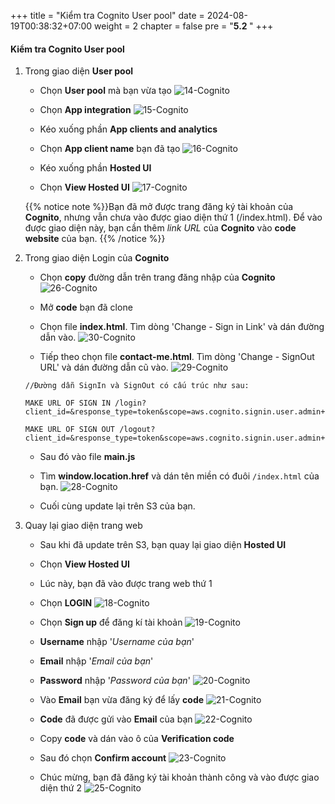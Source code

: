 +++
title = "Kiểm tra Cognito User pool"
date = 2024-08-19T00:38:32+07:00
weight = 2
chapter = false
pre = "<b>5.2 </b>"
+++

#### Kiểm tra Cognito User pool

1. Trong giao diện **User pool**

   - Chọn **User pool** mà bạn vừa tạo
     ![14-Cognito](/images/6/6-cognito-14.png?width=90pc)

   - Chọn **App integration**
     ![15-Cognito](/images/6/6-cognito-15.png?width=90pc)

   - Kéo xuống phần **App clients and analytics**
   - Chọn **App client name** bạn đã tạo
     ![16-Cognito](/images/6/6-cognito-16.png?width=90pc)

   - Kéo xuống phần **Hosted UI**
   - Chọn **View Hosted UI**
     ![17-Cognito](/images/6/6-cognito-17.png?width=90pc)

   {{% notice note %}}Bạn đã mở được trang đăng ký tài khoản của **Cognito**, nhưng vẫn chưa vào được giao diện thứ 1 (/index.html). Để vào được giao diện này, bạn cần thêm _link URL_ của **Cognito** vào **code website** của bạn.
   {{% /notice %}}

2. Trong giao diện Login của **Cognito**

   - Chọn **copy** đường dẫn trên trang đăng nhập của **Cognito**
     ![26-Cognito](/images/6/6-cognito-26.png?width=90pc)

   - Mở **code** bạn đã clone
   - Chọn file **index.html**. Tìm dòng 'Change - Sign in Link' và dán đường dẫn vào.
     ![30-Cognito](/images/6/6-cognito-30.png?width=90pc)

   - Tiếp theo chọn file **contact-me.html**. Tìm dòng 'Change - SignOut URL' và dán đường dẫn cũ vào.
     ![29-Cognito](/images/6/6-cognito-29.png?width=90pc)

   ```
   //Đường dẫn SignIn và SignOut có cấu trúc như sau:

   MAKE URL OF SIGN IN /login?client_id=&response_type=token&scope=aws.cognito.signin.user.admin+email+openid+phone+profile&redirect_uri=

   MAKE URL OF SIGN OUT /logout?client_id=&response_type=token&scope=aws.cognito.signin.user.admin+email+openid+phone+profile&redirect_uri=
   ```

   - Sau đó vào file **main.js**
   - Tìm **window.location.href** và dán tên miền có đuôi `/index.html` của bạn.
     ![28-Cognito](/images/6/6-cognito-28.png?width=90pc)

   - Cuối cùng update lại trên S3 của bạn.

3. Quay lại giao diện trang web

   - Sau khi đã update trên S3, bạn quay lại giao diện **Hosted UI**
   - Chọn **View Hosted UI**
   - Lúc này, bạn đã vào được trang web thứ 1
   - Chọn **LOGIN**
     ![18-Cognito](/images/6/6-cognito-18.png?width=90pc)

   - Chọn **Sign up** để đăng kí tài khoản
     ![19-Cognito](/images/6/6-cognito-19.png?width=90pc)

   - **Username** nhập '_Username của bạn_'
   - **Email** nhập '_Email của bạn_'
   - **Password** nhập '_Password của bạn_'
     ![20-Cognito](/images/6/6-cognito-20.png?width=90pc)

   - Vào **Email** bạn vừa đăng ký để lấy **code**
     ![21-Cognito](/images/6/6-cognito-21.png?width=90pc)

   - **Code** đã được gửi vào **Email** của bạn
     ![22-Cognito](/images/6/6-cognito-22.png?width=90pc)

   - Copy **code** và dán vào ô của **Verification code**
   - Sau đó chọn **Confirm account**
     ![23-Cognito](/images/6/6-cognito-23.png?width=90pc)

   - Chúc mừng, bạn đã đăng ký tài khoản thành công và vào được giao diện thứ 2
     ![25-Cognito](/images/6/6-cognito-25.png?width=90pc)
